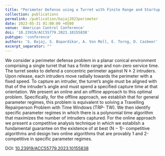 ```yaml
---
title: "Perimeter Defense using a Turret with Finite Range and Startup Times"
collection: publications
permalink: /publication/bajaj2023perimeter
date: 2023-05-31 01:00:00 +0500
venue: 'American Control Conference'
doi: '10.23919/ACC55779.2023.10155838'
pubtype: 'conference'
authors: 'S. Bajaj, S. Bopardikar, A. Von Moll, E. Torng, D. Casbeer'
excerpt_separator: ""
---
```

We consider a perimeter defense problem in a planar conical environment comprising a single turret that has a finite range and non-zero service time. The turret seeks to defend a concentric perimeter against N ≥ 2 intruders. Upon release, each intruders move radially towards the perimeter with a fixed speed. To capture an intruder, the turret’s angle must be aligned with that of the intruder’s angle and must spend a specified capture time at that orientation. We present an online and an offline approach to this optimal problem. Specifically, for the offline approach, we establish that for general parameter regimes, this problem is equivalent to solving a Travelling Repairperson Problem with Time Windows (TRP- TW). We then identify specific parameter regimes in which there is a polynomial time algorithm that maximizes the number of intruders captured. For the online approach we present a competitive analysis technique in which we establish a fundamental guarantee on the existence of at best (N − 1)- competitive algorithms and design two online algorithms that are provably 1 and 2-competitive in specific parameter regimes.


DOI: [10.23919/ACC55779.2023.10155838](https://doi.org/10.23919/ACC55779.2023.10155838)